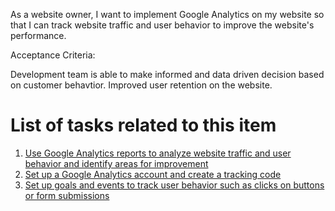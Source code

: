 As a website owner, I want to implement Google Analytics on my website so that I can track website traffic and user behavior to improve the website's performance.

Acceptance Criteria:

Development team is able to make informed and data driven decision based on customer behavtior. Improved user retention on the website.

# List of tasks related to this item

1) [Use Google Analytics reports to analyze website traffic and user behavior and identify areas for improvement](https://github.com/jnarlyv/mywebclass-agile-docs/blob/projectmod/documentation/templates/theme/initiatives/epics/stories/tasks/analytics1-1.md)
2) [Set up a Google Analytics account and create a tracking code](https://github.com/jnarlyv/mywebclass-agile-docs/blob/projectmod/documentation/templates/theme/initiatives/epics/stories/tasks/analytics1-2.md)
3) [Set up goals and events to track user behavior such as clicks on buttons or form submissions](https://github.com/jnarlyv/mywebclass-agile-docs/blob/projectmod/documentation/templates/theme/initiatives/epics/stories/tasks/analytics1-3.md)
